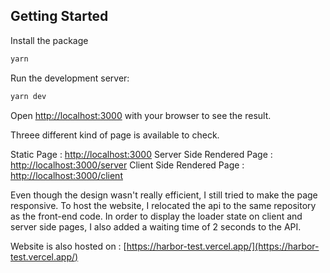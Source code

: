 ## Getting Started

Install the package

```bash
yarn
```

Run the development server:

```bash
yarn dev
```

Open [http://localhost:3000](http://localhost:3000) with your browser to see the result.

Threee different kind of page is available to check.

Static Page : [http://localhost:3000](http://localhost:3000)
Server Side Rendered Page : [http://localhost:3000/server](http://localhost:3000/server)
Client Side Rendered Page : [http://localhost:3000/client](http://localhost:3000/client)

Even though the design wasn't really efficient, I still tried to make the page responsive. To host the website, I relocated the api to the same repository as the front-end code. In order to display the loader state on client and server side pages, I also added a waiting time of 2 seconds to the API.

Website is also hosted on : [https://harbor-test.vercel.app/](https://harbor-test.vercel.app/)
